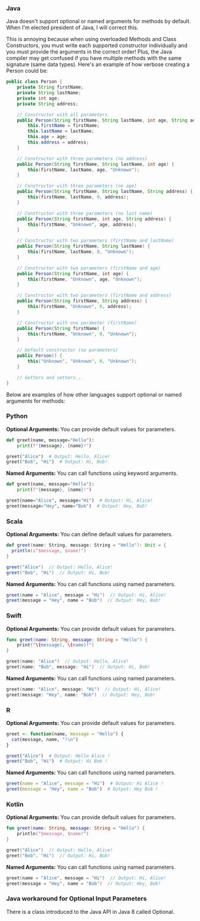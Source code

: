 ### Java
Java doesn't support optional or named arguments for methods by default. When I'm elected president of Java, I will correct this. 

This is annoying because when using overloaded Methods and Class Constructors, you must write each supported constructor individually and you must provide the arguments in the correct order! Plus, the Java compiler may get confused if you have multiple methods with the same signature (same data types). Here's an example of how verbose creating a Person could be:

```java
public class Person {
    private String firstName;
    private String lastName;
    private int age;
    private String address;

    // Constructor with all parameters
    public Person(String firstName, String lastName, int age, String address) {
        this.firstName = firstName;
        this.lastName = lastName;
        this.age = age;
        this.address = address;
    }

    // Constructor with three parameters (no address)
    public Person(String firstName, String lastName, int age) {
        this(firstName, lastName, age, "Unknown");
    }

    // Constructor with three parameters (no age)
    public Person(String firstName, String lastName, String address) {
        this(firstName, lastName, 0, address);
    }

    // Constructor with three parameters (no last name)
    public Person(String firstName, int age, String address) {
        this(firstName, "Unknown", age, address);
    }

    // Constructor with two parameters (firstName and lastName)
    public Person(String firstName, String lastName) {
        this(firstName, lastName, 0, "Unknown");
    }

    // Constructor with two parameters (firstName and age)
    public Person(String firstName, int age) {
        this(firstName, "Unknown", age, "Unknown");
    }

    // Constructor with two parameters (firstName and address)
    public Person(String firstName, String address) {
        this(firstName, "Unknown", 0, address);
    }

    // Constructor with one parameter (firstName)
    public Person(String firstName) {
        this(firstName, "Unknown", 0, "Unknown");
    }

    // Default constructor (no parameters)
    public Person() {
        this("Unknown", "Unknown", 0, "Unknown");
    }

    // Getters and setters...
}
```

Below are examples of how other languages support optional or named arguments for methods:
### Python

**Optional Arguments:** You can provide default values for parameters.

```python
def greet(name, message="Hello"):
    print(f"{message}, {name}!")

greet("Alice")  # Output: Hello, Alice!
greet("Bob", "Hi")  # Output: Hi, Bob!
```

**Named Arguments:** You can call functions using keyword arguments.

```python
def greet(name, message="Hello"):
    print(f"{message}, {name}!")

greet(name="Alice", message="Hi")  # Output: Hi, Alice!
greet(message="Hey", name="Bob")  # Output: Hey, Bob!
```

### Scala

**Optional Arguments:** You can define default values for parameters.

```scala
def greet(name: String, message: String = "Hello"): Unit = {
  println(s"$message, $name!")
}

greet("Alice")  // Output: Hello, Alice!
greet("Bob", "Hi")  // Output: Hi, Bob!
```

**Named Arguments:** You can call functions using named parameters.

```scala
greet(name = "Alice", message = "Hi")  // Output: Hi, Alice!
greet(message = "Hey", name = "Bob")  // Output: Hey, Bob!
```

### Swift

**Optional Arguments:** You can provide default values for parameters.

```swift
func greet(name: String, message: String = "Hello") {
    print("\(message), \(name)!")
}

greet(name: "Alice")  // Output: Hello, Alice!
greet(name: "Bob", message: "Hi")  // Output: Hi, Bob!
```

**Named Arguments:** You can call functions using named parameters.

```swift
greet(name: "Alice", message: "Hi")  // Output: Hi, Alice!
greet(message: "Hey", name: "Bob")  // Output: Hey, Bob!
```

### R

**Optional Arguments:** You can provide default values for parameters.

```r
greet <- function(name, message = "Hello") {
  cat(message, name, "!\n")
}

greet("Alice")  # Output: Hello Alice !
greet("Bob", "Hi")  # Output: Hi Bob !
```

**Named Arguments:** You can call functions using named parameters.

```r
greet(name = "Alice", message = "Hi")  # Output: Hi Alice !
greet(message = "Hey", name = "Bob")  # Output: Hey Bob !
```

### Kotlin

**Optional Arguments:** You can provide default values for parameters.

```kotlin
fun greet(name: String, message: String = "Hello") {
    println("$message, $name!")
}

greet("Alice")  // Output: Hello, Alice!
greet("Bob", "Hi")  // Output: Hi, Bob!
```

**Named Arguments:** You can call functions using named parameters.

```kotlin
greet(name = "Alice", message = "Hi")  // Output: Hi, Alice!
greet(message = "Hey", name = "Bob")  // Output: Hey, Bob!
```


### Java workaround for Optional Input Parameters
There is a class introduced to the Java API in Java 8 called Optional. 
